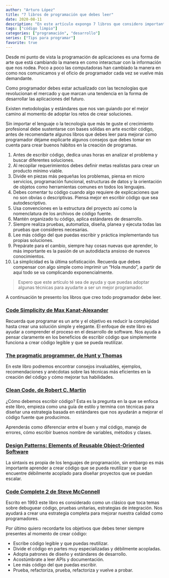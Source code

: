 ```yaml
---
author: "Arturo López"
title: "7 libros de programación que debes leer"
date: 2020-08-11
description: "En este artículo expongo 7 libros que considero importantes para cualquier desarrollador de software"
tags: ["código limpio"]
categories: ["programación", "desarrollo"]
series: ["Tips para programar"]
favorite: true
---
```


Desde mi punto de vista la programación de aplicaciones es una forma de arte que está cambiando la manera en como interactuar con la información que nos rodea. Poco a poco las computadoras han cambiado la manera en como nos comunicamos y el oficio de programador cada vez se vuelve más demandante.

Como programador debes estar actualizado con las tecnologías que revolucionan el mercado y que marcan una tendencia en la forma de desarrollar las aplicaciones del futuro.

Existen metodologías y estándares que nos van guiando por el mejor camino al momento de adoptar los retos de crear soluciones.

Sin importar el lenguaje o la tecnología que más te guste el crecimiento profesional debe sustentarse con bases sólidas en arte escribir código, antes de recomendarte algunos libros que debes leer para mejorar como programador déjame explicarte algunos consejos que debes tomar en cuenta para crear buenos hábitos en la creación de programas.

1. Antes de escribir código, dedica unas horas en analizar el problema y buscar diferentes soluciones.
2. Al recopilar requerimientos debes definir metas realistas para crear un producto mínimo viable.
3. Divide en piezas más pequeñas los problemas, piensa en micro servicios, programación funcional, estructuras de datos y la orientación de objetos como herramientas comunes en todos los lenguajes. 
4. Debes comentar tu código cuando algo requiere de explicaciones que no son obvias o descriptivas. Piensa mejor en escribir código que sea autodescriptivo.
5. Usa convenciones en la estructura del proyecto así como la nomenclatura de los archivos de código fuente.
6. Mantén organizado tu código, aplica estándares de desarrollo.
7. Siempre realiza pruebas, automatiza, diseña, planea y ejecuta todas las pruebas que consideres necesarias.
8. Lee más código del que puedas escribir y práctica implementando tus propias soluciones.
9. Prepárate para el cambio, siempre hay cosas nuevas que aprender, lo más importante es la pasión de un autodidacta ansioso de nuevos conocimientos.
10. La simplicidad es la última sofisticación. Recuerda que debes compensar con algo simple como imprimir un “Hola mundo”, a partir de aquí todo se va complicando exponencialmente.

> Espero que este artículo té sea de ayuda y que puedas adoptar algunas técnicas para ayudarte a ser un mejor programador. 

A continuación te presento los libros que creo todo programador debe leer.

### [Code Simplicity de Max Kanat-Alexander](https://amzn.to/31y3vmY)

Recuerda que programar es un arte y el objetivo es reducir la complejidad hasta crear una solución simple y elegante. El enfoque de este libro es ayudar a comprender el proceso en el desarrollo de software. Nos ayuda a pensar claramente en los beneficios de escribir código que simplemente funciona a crear código legible y que se pueda reutilizar.

### [The pragmatic programmer, de Hunt y Thomas](https://amzn.to/31FH935)

En este libro podremos encontrar consejos invaluables, ejemplos, recomendaciones y anécdotas sobre las técnicas más eficientes en la creación del código y cómo mejorar tus habilidades.

### [Clean Code, de Robert C. Martin](https://amzn.to/2DTVHUs)

¿Cómo debemos escribir código? Esta es la pregunta en la que se enfoca este libro, empieza como una guía de estilo y termina con técnicas para diseñar una estrategia basada en estándares que nos ayudarán a mejorar el código fuente que producimos.

Aprenderás como diferenciar entre el buen y mal código, manejo de errores, cómo escribir buenos nombre de variables, métodos y clases.

### [Design Patterns: Elements of Reusable Object-Oriented Software](https://amzn.to/2DMtYFj)

La sintaxis es propia de los lenguajes de programación, sin embargo es más importante aprender a crear código que se pueda reutilizar y que se encuentre débilmente acoplado para diseñar proyectos que se puedan escalar.


### [Code Complete 2 de Steve McConnell](https://amzn.to/33J4W4Z)

Escrito en 1993 este libro es considerado como un clásico que toca temas sobre debuguear código, pruebas unitarias, estrategias de integración. Nos ayudará a crear una estrategia completa para mejorar nuestra calidad como programadores. 

Por último quiero recordarte los objetivos que debes tener siempre presentes al momento de crear código:

* Escribe código legible y que puedas reutilizar.
* Divide el código en partes muy especializadas y débilmente acopladas.
* Adopta patrones de diseño y estándares de desarrollo.
* Acostúmbrate a leer APIs y documentación.
* Lee más código del que puedas escribir.
* Prueba, refactoriza, prueba, refactoriza y vuelve a probar.
